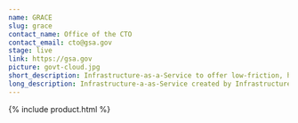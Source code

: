 ```yaml
---
name: GRACE
slug: grace
contact_name: Office of the CTO
contact_email: cto@gsa.gov
stage: live
link: https://gsa.gov
picture: govt-cloud.jpg
short_description: Infrastructure-as-a-Service to offer low-friction, high-value cloud services. 
long_description: Infrastructure-a-as-Service created by Infrastructure as Code and DevSecOps practices to offer a low-friction and high-value cloud service to the agency. 
---
```


{% include product.html %}
